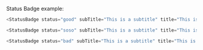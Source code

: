 Status Badge example:

```js
<StatusBadge status="good" subTitle="This is a subtitle" title="This is a title"/>
```
```js
<StatusBadge status="soso" subTitle="This is a subtitle" title="This is a title"/>
```
```js
<StatusBadge status="bad" subTitle="This is a subtitle" title="This is a title"/>
```